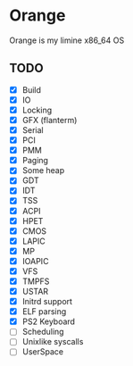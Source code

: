 
# Orange

Orange is my limine x86_64 OS

## TODO

- [x] Build
- [x] IO
- [x] Locking
- [x] GFX (flanterm)
- [x] Serial
- [x] PCI
- [x] PMM 
- [x] Paging
- [x] Some heap
- [x] GDT
- [x] IDT
- [x] TSS
- [x] ACPI
- [x] HPET
- [x] CMOS
- [x] LAPIC 
- [x] MP
- [x] IOAPIC
- [x] VFS
- [x] TMPFS
- [x] USTAR
- [x] Initrd support
- [x] ELF parsing
- [x] PS2 Keyboard 
- [ ] Scheduling
- [ ] Unixlike syscalls
- [ ] UserSpace